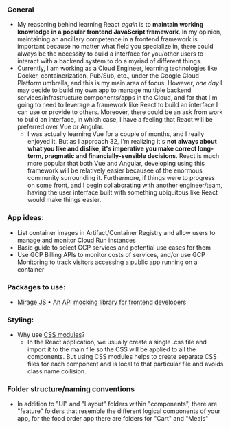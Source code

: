 ### General

- My reasoning behind learning React _again_ is to **maintain working knowledge in a popular frontend JavaScript framework**. In my opinion, maintaining an ancillary competence in a frontend framework is important because no matter what field you specialize in, there could always be the necessity to build a interface for you/other users to interact with a backend system to do a myriad of different things.
- Currently, I am working as a Cloud Engineer, learning technologies like Docker, containerization, Pub/Sub, etc., under the Google Cloud Platform umbrella, and this is my main area of focus. However, _one day_ I may decide to build my own app to manage multiple backend services/infrastructure components/apps in the Cloud, and for that I'm going to need to leverage a framework like React to build an interface I can use or provide to others. Moreover, there could be an ask from work to build an interface, in which case, I have a feeling that React will be preferred over Vue or Angular.
  - I was actually learning Vue for a couple of months, and I really enjoyed it. But as I approach 32, I'm realizing it's **not always about what you like and dislike, it's imperative you make correct long-term, pragmatic and financially-sensible decisions**. React is much more popular that both Vue and Angular, developing using this framework will be relatively easier becausee of the enormous community surrounding it. Furthermore, if things were to progress on some front, and I begin collaborating with another engineer/team, having the user interface built with something ubiquitous like React would make things easier.

### App ideas:

- List container images in Artifact/Container Registry and allow users to manage and monitor Cloud Run instances
- Basic guide to select GCP services and potential use cases for them
- Use GCP Billing APIs to monitor costs of services, and/or use GCP Monitoring to track visitors accessing a public app running on a container

### Packages to use:

- [Mirage JS • An API mocking library for frontend developers](https://miragejs.com)

### Styling:

- Why use [CSS modules](https://dev.to/myogeshchavan97/an-introduction-to-css-modules-in-react-2fkd)?
  - In the React application, we usually create a single .css file and import it to the main file so the CSS will be applied to all the components. But using CSS modules helps to create separate CSS files for each component and is local to that particular file and avoids class name collision.

### Folder structure/naming conventions

- In addition to "UI" and "Layout" folders within "components", there are "feature" folders that resemble the different logical components of your app, for the food order app there are folders for "Cart" and "Meals"